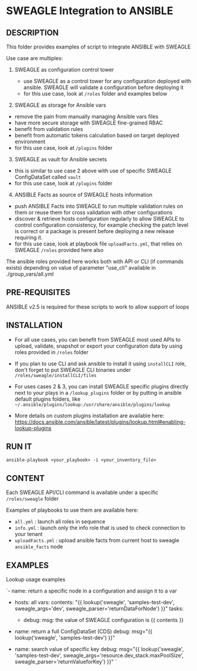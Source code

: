 # SWEAGLE Integration to ANSIBLE

## DESCRIPTION

This folder provides examples of script to integrate ANSIBLE with SWEAGLE

Use case are multiples:
1. SWEAGLE as configuration control tower
    - use SWEAGLE as a control tower for any configuration deployed with ansible. SWEAGLE will validate a configuration before deploying it
    - for this use case, look at `/roles` folder and examples below

2. SWEAGLE as storage for Ansible vars
  - remove the pain from manually managing Ansible vars files
  - have more secure storage with SWEAGLE fine-grained RBAC
  - benefit from validation rules
  - benefit from automatic tokens calculation based on target deployed environment
  - for this use case, look at `/plugins` folder

3. SWEAGLE as vault for Ansible secrets
  - this is similar to use case 2 above with use of specific SWEAGLE ConfigDataSet called `vault`
  - for this use case, look at `/plugins` folder

4. ANSIBLE Facts as source of SWEAGLE hosts information
  - push ANSIBLE Facts into SWEAGLE to run multiple validation rules on them or reuse them for cross validation with other configurations
  - discover & retrieve hosts configuration regularly to allow SWEAGLE to control configuration consistency, for example checking the patch level is correct or a package is present before deploying a new release requiring it.
  - for this use case, look at playbook file `uploadFacts.yml`, that relies on SWEAGLE `/roles` provided here also

The ansible roles provided here works both with API or CLI (if commands exists) depending on value of parameter "use_cli" available in ./group_vars/all.yml


## PRE-REQUISITES

ANSIBLE v2.5 is required for these scripts to work to allow support of loops


## INSTALLATION

- For all use cases, you can benefit from SWEAGLE most used APIs to upload, validate, snapshot or export your configuration data by using roles provided in `/roles` folder

- If you plan to use CLI and ask ansible to install it using `installCLI` role, don't forget to put SWEAGLE CLI binaries under `/roles/sweagle/installCLI/files`

- For uses cases 2 & 3, you can install SWEAGLE specific plugins directly next to your plays in a `/lookup_plugins` folder or by putting in ansible default plugins folders, like `~/.ansible/plugins/lookup:/usr/share/ansible/plugins/lookup`

- More details on custom plugins installation are available here:
https://docs.ansible.com/ansible/latest/plugins/lookup.html#enabling-lookup-plugins


## RUN IT

`ansible-playbook <your_playbook> -i <your_inventory_file>`

## CONTENT

Each SWEAGLE API/CLI command is available under a specific `/roles/sweagle` folder

Examples of playbooks to use them are available here:
- `all.yml` : launch all roles in sequence
- `info.yml` : launch only the info role that is used to check connection to your tenant
- `uploadFacts.yml` : upload ansible facts from current host to sweagle `ansible_facts` node


## EXAMPLES

Lookup usage examples

`- name: return a specific node in a configuration and assign it to a var
- hosts: all
  vars:
     contents: "{{ lookup('sweagle', 'samples-test-dev', sweagle_args='dev', sweagle_parser='returnDataForNode') }}"
  tasks:
     - debug:
         msg: the value of SWEAGLE configuration is {{ contents }}

- name: return a full ConfigDataSet (CDS)
  debug: msg="{{ lookup('sweagle', 'samples-test-dev') }}"

- name: search value of specific key
  debug: msg="{{ lookup('sweagle', 'samples-test-dev', sweagle_args='resource.dev_stack.maxPoolSize', sweagle_parser='returnValueforKey') }}"
`
